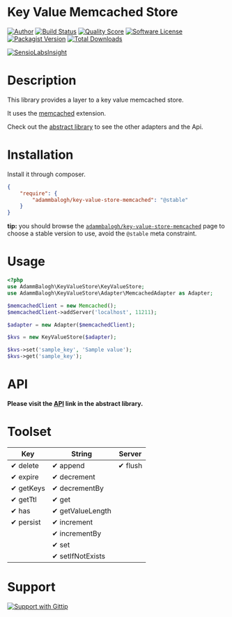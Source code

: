 # Key Value Memcached Store

[![Author](http://img.shields.io/badge/author-@adammbalogh-blue.svg?style=flat)](https://twitter.com/adammbalogh)
[![Build Status](https://img.shields.io/travis/adammbalogh/key-value-store-memcached/master.svg?style=flat)](https://travis-ci.org/adammbalogh/key-value-store-memcached)
[![Quality Score](https://img.shields.io/scrutinizer/g/adammbalogh/key-value-store-memcached.svg?style=flat)](https://scrutinizer-ci.com/g/adammbalogh/key-value-store-memcached)
[![Software License](https://img.shields.io/badge/license-MIT-blue.svg?style=flat)](LICENSE)
[![Packagist Version](https://img.shields.io/packagist/v/adammbalogh/key-value-store-memcached.svg?style=flat)](https://packagist.org/packages/adammbalogh/key-value-store-memcached)
[![Total Downloads](https://img.shields.io/packagist/dt/adammbalogh/key-value-store-memcached.svg?style=flat)](https://packagist.org/packages/adammbalogh/key-value-store-memcached)

[![SensioLabsInsight](https://insight.sensiolabs.com/projects/8c151f77-b059-400b-bead-b47bd8cc69cc/small.png)](https://insight.sensiolabs.com/projects/8c151f77-b059-400b-bead-b47bd8cc69cc)

# Description

This library provides a layer to a key value memcached store.

It uses the [memcached](http://hu1.php.net/manual/en/book.memcached.php) extension.

Check out the [abstract library](https://github.com/adammbalogh/key-value-store) to see the other adapters and the Api.

# Installation

Install it through composer.

```json
{
    "require": {
        "adammbalogh/key-value-store-memcached": "@stable"
    }
}
```

**tip:** you should browse the [`adammbalogh/key-value-store-memcached`](https://packagist.org/packages/adammbalogh/key-value-store-memcached)
page to choose a stable version to use, avoid the `@stable` meta constraint.

# Usage

```php
<?php
use AdammBalogh\KeyValueStore\KeyValueStore;
use AdammBalogh\KeyValueStore\Adapter\MemcachedAdapter as Adapter;

$memcachedClient = new Memcached();
$memcachedClient->addServer('localhost', 11211);

$adapter = new Adapter($memcachedClient);

$kvs = new KeyValueStore($adapter);

$kvs->set('sample_key', 'Sample value');
$kvs->get('sample_key');
```

# API

**Please visit the [API](https://github.com/adammbalogh/key-value-store#api) link in the abstract library.**

# Toolset

| Key                 | String              | Server           |
|------------------   |---------------------|------------------|
| ✔ delete            | ✔ append            | ✔ flush          |
| ✔ expire            | ✔ decrement         |                  |
| ✔ getKeys           | ✔ decrementBy       |                  |
| ✔ getTtl            | ✔ get               |                  |
| ✔ has               | ✔ getValueLength    |                  |
| ✔ persist           | ✔ increment         |                  |
|                     | ✔ incrementBy       |                  |
|                     | ✔ set               |                  |
|                     | ✔ setIfNotExists    |                  |

# Support

[![Support with Gittip](http://img.shields.io/gittip/adammbalogh.svg?style=flat)](https://www.gittip.com/adammbalogh/)
